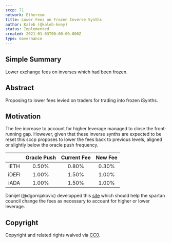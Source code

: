 ```yaml
---
sccp: 71
network: Ethereum
title: Lower Fees on Frozen Inverse Synths
author: Kaleb (@kaleb-keny)
status: Implemented
created: 2021-01-03T00:00:00.000Z
type: Governance
---
```


<!--You can leave these HTML comments in your merged SCCP and delete the visible duplicate text guides, they will not appear and may be helpful to refer to if you edit it again. This is the suggested template for new SCCPs. Note that an SCCP number will be assigned by an editor. When opening a pull request to submit your SCCP, please use an abbreviated title in the filename, `sccp-draft_title_abbrev.md`. The title should be 44 characters or less.-->

## Simple Summary

<!--"If you can't explain it simply, you don't understand it well enough." Provide a simplified and layman-accessible explanation of the SCCP.-->

Lower exchange fees on inverses which had been frozen.

## Abstract

<!--A short (~200 word) description of the variable change proposed.-->

Proposing to lower fees levied on traders for trading into frozen iSynths.

## Motivation

<!--The motivation is critical for SCCPs that want to update variables within Synthetix. It should clearly explain why the existing variable is not incentive aligned. SCCP submissions without sufficient motivation may be rejected outright.-->

The fee increase to account for higher leverage managed to close the front-running gap. However, given that these inverse synths are expected to be reset this sccp proposes to lower the fees back to previous levels, aligned or slightly below the oracle push frequency.

|       | Oracle Push | Current Fee | New Fee |
| :---: | :---------: | :---------: | :-----: |
| iETH  |    0.50%    |    0.80%    |  0.30%  |
| iDEFI |    1.00%    |    1.50%    |  1.00%  |
| iADA  |    1.00%    |    1.50%    |  1.00%  |

Danijel (@dgornjakovic) developped this [site](https://synthetix-monitoring.herokuapp.com/synths) which should help the spartan council change the fees as necessary to account for higher or lower leverage.

## Copyright

Copyright and related rights waived via [CC0](https://creativecommons.org/publicdomain/zero/1.0/).
